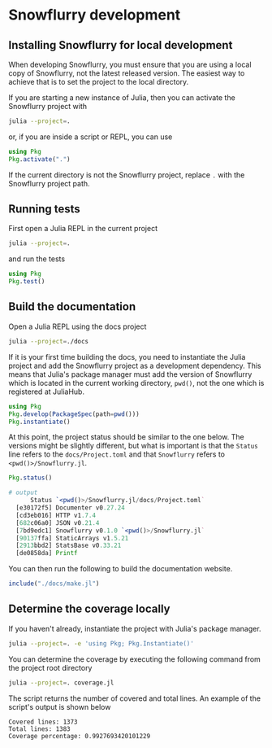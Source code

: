 # Snowflurry development

## Installing Snowflurry for local development

When developing Snowflurry, you must ensure that you are using a local copy of Snowflurry, not the latest released version. The easiest way to achieve that is to set the project to the local directory.

If you are starting a new instance of Julia, then you can activate the Snowflurry project with

```bash
julia --project=.
```

or, if you are inside a script or REPL, you can use

```julia
using Pkg
Pkg.activate(".")
```

If the current directory is not the Snowflurry project, replace `.` with the Snowflurry project path.


## Running tests

First open a Julia REPL in the current project

```bash
julia --project=.
```

and run the tests

```julia
using Pkg
Pkg.test()
```

## Build the documentation

Open a Julia REPL using the docs project

```bash
julia --project=./docs
```

If it is your first time building the docs, you need to instantiate the Julia project and add the Snowflurry project as a development dependency. This means that Julia's package manager must add the version of Snowflurry which is located in the current working directory, `pwd()`, not the one which is registered at JuliaHub.

```julia
using Pkg
Pkg.develop(PackageSpec(path=pwd()))
Pkg.instantiate()
```

At this point, the project status should be similar to the one below. The versions might be slightly different, but what is important is that the `Status` line refers to the `docs/Project.toml` and that `Snowflurry` refers to `<pwd()>/Snowflurry.jl`.

```julia
Pkg.status()

# output
      Status `<pwd()>/Snowflurry.jl/docs/Project.toml`
  [e30172f5] Documenter v0.27.24
  [cd3eb016] HTTP v1.7.4
  [682c06a0] JSON v0.21.4
  [7bd9edc1] Snowflurry v0.1.0 `<pwd()>/Snowflurry.jl`
  [90137ffa] StaticArrays v1.5.21
  [2913bbd2] StatsBase v0.33.21
  [de0858da] Printf
```

You can then run the following to build the documentation website.

```julia
include("./docs/make.jl")
```

## Determine the coverage locally

If you haven't already, instantiate the project with Julia's package manager.

```bash
julia --project=. -e 'using Pkg; Pkg.Instantiate()'
```

You can determine the coverage by executing the following command from the project
root directory

```bash
julia --project=. coverage.jl
```

The script returns the number of covered and total lines. An example of the script's output is shown below

```text
Covered lines: 1373
Total lines: 1383
Coverage percentage: 0.9927693420101229
```
